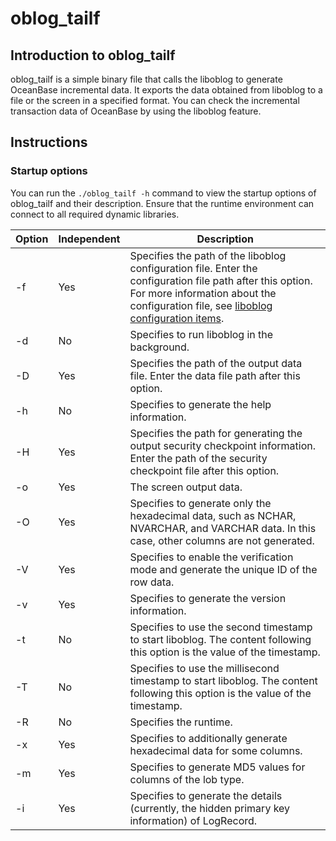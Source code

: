 oblog_tailf 
================================



Introduction to oblog_tailf 
------------------------------------------------

oblog_tailf is a simple binary file that calls the liboblog to generate OceanBase incremental data. It exports the data obtained from liboblog to a file or the screen in a specified format. You can check the incremental transaction data of OceanBase by using the liboblog feature.

Instructions 
---------------------------------

### Startup options 

You can run the `./oblog_tailf -h` command to view the startup options of oblog_tailf and their description. Ensure that the runtime environment can connect to all required dynamic libraries. 




| Option | Independent |                                                                                                                   Description                                                                                                                   |
|--------|-------------|-------------------------------------------------------------------------------------------------------------------------------------------------------------------------------------------------------------------------------------------------|
| -f     | Yes         | Specifies the path of the liboblog configuration file. Enter the configuration file path after this option. For more information about the configuration file, see [liboblog configuration items](../200.liboblog-parameters/200.liboblog-configuration-items.md). |
| -d     | No          | Specifies to run liboblog in the background.                                                                                                                                                                                                    |
| -D     | Yes         | Specifies the path of the output data file. Enter the data file path after this option.                                                                                                                                                         |
| -h     | No          | Specifies to generate the help information.                                                                                                                                                                                                     |
| -H     | Yes         | Specifies the path for generating the output security checkpoint information. Enter the path of the security checkpoint file after this option.                                                                                                 |
| -o     | Yes         | The screen output data.                                                                                                                                                                                                                         |
| -O     | Yes         | Specifies to generate only the hexadecimal data, such as NCHAR, NVARCHAR, and VARCHAR data. In this case, other columns are not generated.                                                                                                      |
| -V     | Yes         | Specifies to enable the verification mode and generate the unique ID of the row data.                                                                                                                                                           |
| -v     | Yes         | Specifies to generate the version information.                                                                                                                                                                                                  |
| -t     | No          | Specifies to use the second timestamp to start liboblog. The content following this option is the value of the timestamp.                                                                                                                       |
| -T     | No          | Specifies to use the millisecond timestamp to start liboblog. The content following this option is the value of the timestamp.                                                                                                                  |
| -R     | No          | Specifies the runtime.                                                                                                                                                                                                                          |
| -x     | Yes         | Specifies to additionally generate hexadecimal data for some columns.                                                                                                                                                                           |
| -m     | Yes         | Specifies to generate MD5 values for columns of the lob type.                                                                                                                                                                                   |
| -i     | Yes         | Specifies to generate the details (currently, the hidden primary key information) of LogRecord.                                                                                                                                                 |



